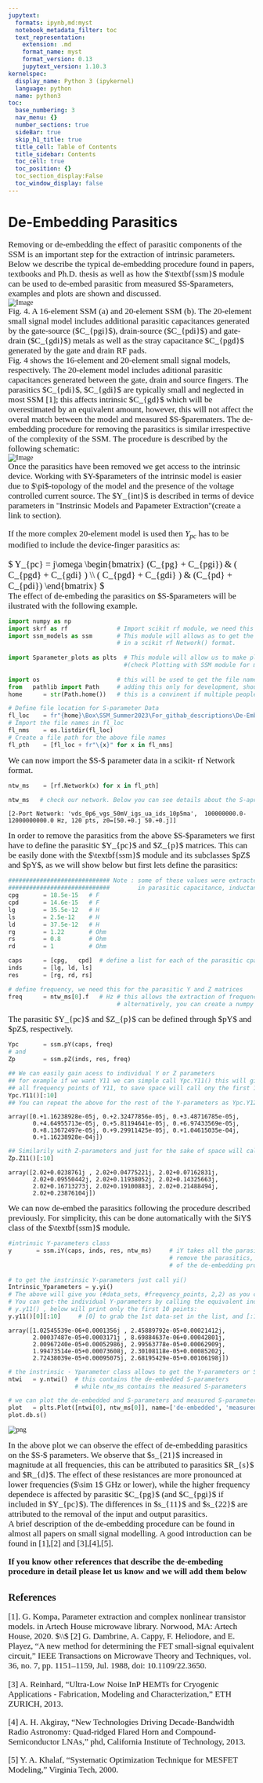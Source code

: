 ```yaml
---
jupytext:
  formats: ipynb,md:myst
  notebook_metadata_filter: toc
  text_representation:
    extension: .md
    format_name: myst
    format_version: 0.13
    jupytext_version: 1.10.3
kernelspec:
  display_name: Python 3 (ipykernel)
  language: python
  name: python3
toc:
  base_numbering: 3
  nav_menu: {}
  number_sections: true
  sideBar: true
  skip_h1_title: true
  title_cell: Table of Contents
  title_sidebar: Contents
  toc_cell: true
  toc_position: {}
  toc_section_display:False
  toc_window_display: false
---
```



# De-Embedding Parasitics

<span style="font-family:'Times New Roman'">
<div style="font-size:13pt;">
Removing or de-embedding the effect of parasitic components of the SSM is an important step for the extraction of intrinsic parameters. Below we describe the typical de-embedding procedure found in papers, textbooks and Ph.D. thesis as well as  how the $\textbf{ssm}$ module can be used to de-embed parasitic from measured $S-$parameters, examples and plots are shown and discussed. 
</div>

<img src="Figures/De_Embedding_Parasitics/SSM_16_and_22_elements.jpg" alt="Image" style="max-width:850px;">
<span style="font-family:'Times New Roman'">
<div style="font-size:13pt;">
Fig. 4. A 16-element SSM (a) and 20-element SSM (b). The 20-element small signal model includes additional parasitic capacitances generated by the gate-source ($C_{pgi}$), drain-source ($C_{pdi}$) and gate-drain ($C_{gdi}$) metals as well as the stray capacitance $C_{pgd}$ generated by the gate and drain RF pads. 
</div>

<span style="font-family:'Times New Roman'">
<div style="font-size:13pt;">
Fig. 4 shows the 16-element and 20-element small signal models, respectively. The 20-element model includes aditional parasitic capacitances generated between the gate, drain and source fingers. The parasitics  $C_{pdi}$, $C_{gdi}$ are typically small and neglected in most SSM [1]; this affects intrinsic $C_{gd}$ which will be overestimated by an equivalent amount, however, this will not affect the overal match between the model and measured $S-$parematers.
The de-embedding procedure for removing the parasitics is similar irrespective of the complexity of the SSM. The procedure is described by the following schematic:
</div>

<img src="Figures/De_Embedding_Parasitics/de_embedding.jpg" alt="Image" style="max-width:850px;">

<span style="font-family:'Times New Roman'">
<div style="font-size:13pt;">
Once the parasitics have been removed we get access to the intrinsic device. Working with $Y-$parameters of the intrinsic model is easier due to $\pi$-topology of the model and the presence of the voltage controlled current source. The $Y_{int}$ is described in terms of device parameters in "Instrinsic Models and Papameter Extraction"(create a link to section).

If the more complex 20-element model is used then $Y_{pc}$ has to be modified to include the device-finger parasitics as:
</div>
<div style="font-size:14pt;">    
$
Y_{pc} = j\omega
\begin{bmatrix}
 (C_{pg} + C_{pgi}) &  ( C_{pgd} + C_{gdi} ) \\
( C_{pgd} + C_{gdi} ) &  (C_{pd} + C_{pdi})
\end{bmatrix}
$

        
</div>

<span style="font-family:'Times New Roman'">
<div style="font-size:13pt;">
The effect of de-embeding the parasitics on $S-$parameters will be ilustrated with the following example.    
</div>


```python
import numpy as np
import skrf as rf              # Import scikit rf module, we need this to import the measured S-pars     
import ssm_models as ssm       # This module will allows as to get the de-embedded  Y and S-parameters 
                               # in a scikit rf Network() format.
    
import Sparameter_plots as plts  # This module will allow us to make plots and compare them easily 
                                 #(check Plotting with SSM module for mode details)
    
import os                      # this will be used to get the file names, in specified folders, automatically 
from   pathlib import Path     # adding this only for development, should be removed in the final version 
home      = str(Path.home())   # this is a convinent if multiple people share the same folder, should be removed in final version

# Define file location for S-parameter Data
fl_loc    = fr"{home}\Box\SSM_Summer2023\For_githab_descriptions\De-Embedding\data"
# Import the file names in fl_loc 
fl_nms    = os.listdir(fl_loc)
# Create a file path for the above file names
fl_pth    = [fl_loc + fr"\{x}" for x in fl_nms]

```

<span style="font-family:'Times New Roman'">
<div style="font-size:13pt;">
We can now import the $S-$ parameter data in a scikit- rf Network format.
</div>


```python
ntw_ms    = [rf.Network(x) for x in fl_pth] 
```


```python
ntw_ms   # check our network. Below you can see details about the S-aprameter measurements.
```




    [2-Port Network: 'vds_0p6_vgs_50mV_igs_ua_ids_10p5ma',  100000000.0-12000000000.0 Hz, 120 pts, z0=[50.+0.j 50.+0.j]]



<span style="font-family:'Times New Roman'">
<div style="font-size:13pt;">
In order to remove the parasitics from the above $S-$parameters we first have to define the parasitic $Y_{pc}$ and $Z_{p}$ matrices. This can be easily done with the $\textbf{ssm}$ module and its subclasses $pZ$ and $pY$, as we will show below but first lets define the parasitics:
</div>


```python
############################# Note : some of these values were extracted following procedure described 
#############################        in parasitic capacitance, inductances and resistances.
cpg       = 18.5e-15   # F
cpd       = 14.6e-15   # F
lg        = 35.5e-12   # H
ls        = 2.5e-12    # H
ld        = 37.5e-12   # H
rg        = 1.22       # Ohm
rs        = 0.8        # Ohm
rd        = 1          # Ohm

caps      = [cpg,   cpd]  # define a list for each of the parasitic cpacitances, inductances and resistances
inds      = [lg, ld, ls]
res       = [rg, rd, rs]

# define frequency, we need this for the parasitic Y and Z matrices
freq      = ntw_ms[0].f   # Hz # this allows the extraction of frequencies directly from measured S-parameter touchstone files.
                               # alternatively, you can create a numpy array with the frequency point manually.
```

<span style="font-family:'Times New Roman'">
<div style="font-size:13pt;">
The parasitic $Y_{pc}$ and $Z_{p}$ can be defined through  $pY$ and $pZ$, respectively. 
</div>


```python
Ypc       = ssm.pY(caps, freq)
# and 
Zp        = ssm.pZ(inds, res, freq)

## We can easily gain acess to individual Y or Z parameters
## for example if we want Y11 we can simple call Ypc.Y11() this will give
## all frequency points of Y11, to save space will call ony the first 10 points
Ypc.Y11()[:10]   
## You can repeat the above for the rest of the Y-parameters as Ypc.Y12(), Ypc.Y21() and Ypc.Y22()
```




    array([0.+1.16238928e-05j, 0.+2.32477856e-05j, 0.+3.48716785e-05j,
           0.+4.64955713e-05j, 0.+5.81194641e-05j, 0.+6.97433569e-05j,
           0.+8.13672497e-05j, 0.+9.29911425e-05j, 0.+1.04615035e-04j,
           0.+1.16238928e-04j])




```python
## Similarily with Z-parameters and just for the sake of space will call only the first 10 points
Zp.Z11()[:10]
```




    array([2.02+0.0238761j , 2.02+0.04775221j, 2.02+0.07162831j,
           2.02+0.09550442j, 2.02+0.11938052j, 2.02+0.14325663j,
           2.02+0.16713273j, 2.02+0.19100883j, 2.02+0.21488494j,
           2.02+0.23876104j])



<span style="font-family:'Times New Roman'">
<div style="font-size:13pt;">
We can now de-embed the parasitics following the procedure described previously. For simplicity, this can be done automatically with the $iY$ class of the $\textbf{ssm}$  module.
</div>


```python
#intrinsic Y-parameters class
y       = ssm.iY(caps, inds, res, ntw_ms)     # iY takes all the parasitics and the data from which we want to 
                                              # remove the parasitics, then it automatically performs steps 1-7
                                              # of the de-embedding procedure. Randomly chose the last dataset from ntw_ms
        
# to get the instrinsic Y-parameters just call yi()
Intrinsic_Yparameters = y.yi()
# The above will give you (#data_sets, #frequency_points, 2,2) as you can verify with Intrinsic_Yparameters.shape
# You can get-the individual Y-parameters by calling the equivalent individual Y-parameter, Y11 for example would be
# y.y11() , below will print only the first 10 points:
y.y11()[0][:10]     # [0] to grab the 1st data-set in the list, and [:10] to show just the 10 first 10 points
```




    array([1.02545539e-06+0.0001356j , 2.45889792e-05+0.00021412j,
           2.00037487e-05+0.0003171j , 8.69884637e-06+0.00042801j,
           2.00967240e-05+0.00052986j, 2.99563778e-05+0.00062909j,
           1.99473514e-05+0.00073608j, 2.30108118e-05+0.00085202j,
           2.72438039e-05+0.00095075j, 2.68195429e-05+0.00106198j])




```python
# the instrinsic - Yparameter class allows to get the Y-parameters or S-parameters in a scikit rf Network format
ntwi   = y.ntwi()  # this contains the de-embedded S-parameters
                   # while ntw_ms contains the measured S-parameters

```


```python
# we can plot the de-embedded and S-parameters and measured S-parameters using Sparameter_plots.
plot   = plts.Plot([ntwi[0], ntw_ms[0]], name=['de-embedded', 'measured']) # passing in a list of networks and a list of labels
plot.db.s()                                                                # for the data
```


    
![png](output_19_0.png)
    


<span style="font-family:'Times New Roman'">
<div style="font-size:13pt;">
In the above plot we can observe the effect of de-embedding parasitics on the $S-$ parameters. 
We observe that $s_{21}$ increased in magnitude at all frequencies, this can be attributed to parasitics $R_{s}$ and $R_{d}$.
The effect of these resistances are more pronounced at lower frequencies ($\sim 1$ GHz or lower), while the higher frequency dependece is affected by parasitic $C_{pg}$ (and $C_{pgi}$ if included in $Y_{pc}$). The differences in $s_{11}$ and $s_{22}$ are attributed to the removal of the input and output parasitics.
</div>

<span style="font-family:'Times New Roman'">
<div style="font-size:13pt;">
A brief description of the de-embedding procedure can be found in almost all papers on small signal modelling. A good introduction can be found in [1],[2] and [3],[4],[5].

    
$\textbf{If you know other references that describe the de-embeding procedure in detail please let us know and we will add them below}$
</div>

## References

<span style="font-family:'Times New Roman'">
<div style="font-size:13pt;">
[1]. G. Kompa, Parameter extraction and complex nonlinear transistor models. in Artech House microwave library. Norwood, MA: Artech House, 2020.
$\\$
[2] G. Dambrine, A. Cappy, F. Heliodore, and E. Playez, “A new method for determining the FET small-signal equivalent circuit,” IEEE Transactions on Microwave Theory and Techniques, vol. 36, no. 7, pp. 1151–1159, Jul. 1988, doi: 10.1109/22.3650.

[3] A. Reinhard, “Ultra-Low Noise InP HEMTs for Cryogenic Applications - Fabrication, Modeling and Characterization,” ETH ZURICH, 2013.

[4] A. H. Akgiray, “New Technologies Driving Decade-Bandwidth Radio Astronomy: Quad-ridged Flared Horn and Compound-Semiconductor LNAs,” phd, California Institute of Technology, 2013. 

[5]  Y. A. Khalaf, “Systematic Optimization Technique for MESFET Modeling,” Virginia Tech, 2000.  
</div>


```python

```
